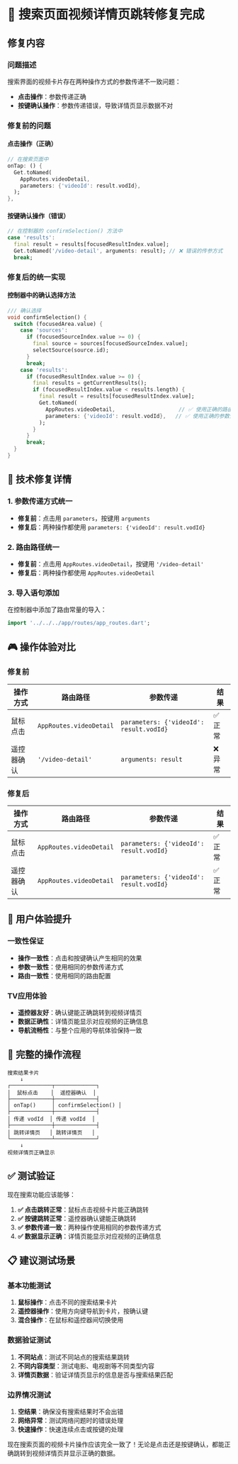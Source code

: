 # 🎯 搜索页面视频详情页跳转修复完成

## 修复内容

### 问题描述
搜索界面的视频卡片存在两种操作方式的参数传递不一致问题：
- **点击操作**：参数传递正确
- **按键确认操作**：参数传递错误，导致详情页显示数据不对

### 修复前的问题

#### 点击操作（正确）
```dart
// 在搜索页面中
onTap: () {
  Get.toNamed(
    AppRoutes.videoDetail,
    parameters: {'videoId': result.vodId},
  );
},
```

#### 按键确认操作（错误）
```dart
// 在控制器的 confirmSelection() 方法中
case 'results':
  final result = results[focusedResultIndex.value];
  Get.toNamed('/video-detail', arguments: result); // ❌ 错误的传参方式
  break;
```

### 修复后的统一实现

#### 控制器中的确认选择方法
```dart
/// 确认选择
void confirmSelection() {
  switch (focusedArea.value) {
    case 'sources':
      if (focusedSourceIndex.value >= 0) {
        final source = sources[focusedSourceIndex.value];
        selectSource(source.id);
      }
      break;
    case 'results':
      if (focusedResultIndex.value >= 0) {
        final results = getCurrentResults();
        if (focusedResultIndex.value < results.length) {
          final result = results[focusedResultIndex.value];
          Get.toNamed(
            AppRoutes.videoDetail,                    // ✅ 使用正确的路由常量
            parameters: {'videoId': result.vodId},   // ✅ 使用正确的参数传递方式
          );
        }
      }
      break;
  }
}
```

## 🔧 技术修复详情

### 1. 参数传递方式统一
- **修复前**：点击用 `parameters`，按键用 `arguments`
- **修复后**：两种操作都使用 `parameters: {'videoId': result.vodId}`

### 2. 路由路径统一
- **修复前**：点击用 `AppRoutes.videoDetail`，按键用 `'/video-detail'`
- **修复后**：两种操作都使用 `AppRoutes.videoDetail`

### 3. 导入语句添加
在控制器中添加了路由常量的导入：
```dart
import '../../../app/routes/app_routes.dart';
```

## 🎮 操作体验对比

### 修复前
| 操作方式 | 路由路径 | 参数传递 | 结果 |
|---------|---------|---------|------|
| 鼠标点击 | `AppRoutes.videoDetail` | `parameters: {'videoId': result.vodId}` | ✅ 正常 |
| 遥控器确认 | `'/video-detail'` | `arguments: result` | ❌ 异常 |

### 修复后
| 操作方式 | 路由路径 | 参数传递 | 结果 |
|---------|---------|---------|------|
| 鼠标点击 | `AppRoutes.videoDetail` | `parameters: {'videoId': result.vodId}` | ✅ 正常 |
| 遥控器确认 | `AppRoutes.videoDetail` | `parameters: {'videoId': result.vodId}` | ✅ 正常 |

## 🚀 用户体验提升

### 一致性保证
- **操作一致性**：点击和按键确认产生相同的效果
- **参数一致性**：使用相同的参数传递方式
- **路由一致性**：使用相同的路由配置

### TV应用体验
- **遥控器友好**：确认键能正确跳转到视频详情页
- **数据正确性**：详情页能显示对应视频的正确信息
- **导航流畅性**：与整个应用的导航体验保持一致

## 🔄 完整的操作流程

```
搜索结果卡片
    ↓
┌─────────────┬─────────────┐
│  鼠标点击    │  遥控器确认  │
├─────────────┼─────────────┤
│ onTap()     │ confirmSelection() │
├─────────────┼─────────────┤
│ 传递 vodId  │ 传递 vodId  │
├─────────────┼─────────────┤
│ 跳转详情页   │ 跳转详情页   │
└─────────────┴─────────────┘
    ↓
视频详情页正确显示
```

## ✅ 测试验证

现在搜索功能应该能够：

1. **✅ 点击跳转正常**：鼠标点击视频卡片能正确跳转
2. **✅ 按键跳转正常**：遥控器确认键能正确跳转
3. **✅ 参数传递一致**：两种操作使用相同的参数传递方式
4. **✅ 数据显示正确**：详情页能显示对应视频的正确信息

## 📋 建议测试场景

### 基本功能测试
1. **鼠标操作**：点击不同的搜索结果卡片
2. **遥控器操作**：使用方向键导航到卡片，按确认键
3. **混合操作**：在鼠标和遥控器间切换使用

### 数据验证测试
1. **不同站点**：测试不同站点的搜索结果跳转
2. **不同内容类型**：测试电影、电视剧等不同类型内容
3. **详情页数据**：验证详情页显示的信息是否与搜索结果匹配

### 边界情况测试
1. **空结果**：确保没有搜索结果时不会出错
2. **网络异常**：测试网络问题时的错误处理
3. **快速操作**：快速连续点击或按键的处理

现在搜索页面的视频卡片操作应该完全一致了！无论是点击还是按键确认，都能正确跳转到视频详情页并显示正确的数据。